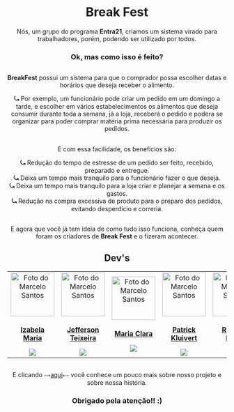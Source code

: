 <div align="center"><h1>Break Fest</h1>

Nós, um grupo do programa **Entra21**, criamos um sistema virado para trabalhadores, porém, podendo ser utilizado por todos.
  <h3>Ok, mas como isso é feito?</h3>

##

  <b>BreakFest</b> possui um sistema para que o comprador possa escolher datas e horários que deseja receber o alimento.<br>

<b>⤿</b> Por exemplo, um funcionário pode criar um pedido em um domingo a tarde, e escolher em vários estabelecimentos os alimentos que deseja consumir durante toda a semana, já a loja, receberá o pedido e podera se organizar para poder comprar matéria prima necessária para produzir os pedidos.

##

E com essa facilidade, os benefícios são:

  <b>⤿</b> Redução do tempo de estresse de um pedido ser feito, recebido, preparado e entregue.<br>
  <b>⤿</b> Deixa um tempo mais tranquilo para o funcionário fazer o que deseja.<br>
  <b>⤿</b> Deixa um tempo mais tranquilo para a loja criar e planejar a semana e os gastos.<br>
  <b>⤿</b> Redução na compra excessiva de produto para o preparo dos pedidos, evitando desperdício e correria.
  
  ##
  
  E agora que você já tem ideia de como tudo isso funciona, conheça quem foram os criadores de <b>Break Fest</b> e o fizeram acontecer.

<div align="center"><h2>Dev's</h2></div>
<table align="center">
  <tr>
    <td align="center">
      <a href="https://github.com/IzabelaSoares">
      <img src="https://avatars.githubusercontent.com/u/79815428?v=4" width="100px;" alt="Foto do Marcelo Santos"/>
        <sub>
          <h3>Izabela Maria</h3>
        </sub>
          <div align="center">
            <a href="https://www.linkedin.com/in/izabelasoares/" target="_blank"><img src="https://img.shields.io/badge/-LinkedIn-%230077B5?style=for-the-badge&logo=linkedin&logoColor=white" target="_blank"></a> 
          </div>
        </a>
      </td>
    <td align="center">
      <a href="https://github.com/JeffersonTeixeira21">
      <img src="https://media-exp1.licdn.com/dms/image/D4D35AQGe5DmGVVO92g/profile-framedphoto-shrink_800_800/0/1631822617535?e=1632697200&v=beta&t=djqVir02MEYKmnk2rCHQ8Ls8W7v14MUeuSrMUg0Qy-8" width="100px;" alt="Foto do Marcelo Santos"/>
        <sub>
          <h3>Jefferson Teixeira</h3>
        </sub>
          <div align="center">
            <a href="https://www.linkedin.com/in/jefferson-teixeira-2004/" target="_blank"><img src="https://img.shields.io/badge/-LinkedIn-%230077B5?style=for-the-badge&logo=linkedin&logoColor=white" target="_blank"></a> 
          </div>
        </a>
      </td>
    <td align="center">
      <a href="https://github.com/mariacperon">
      <img src="https://avatars.githubusercontent.com/u/85944665?v=4" width="100px;" alt="Foto do Marcelo Santos"/>
        <sub>
          <h3>Maria Clara</h3>
        </sub>
          <div align="center">
            <a href="https://www.linkedin.com/in/maria-clara-peron-851741201/" target="_blank"><img src="https://img.shields.io/badge/-LinkedIn-%230077B5?style=for-the-badge&logo=linkedin&logoColor=white" target="_blank"></a> 
          </div>
        </a>
      </td>
    <td align="center">
      <a href="https://github.com/Kluivertz">
      <img src="https://avatars.githubusercontent.com/u/88403050?v=4" width="100px;" alt="Foto do Marcelo Santos"/>
        <sub>
          <h3>Patrick Kluivert</h3>
        </sub>
          <div align="center">
            <a href="https://www.linkedin.com/in/patrick-kluivert-73b109213/" target="_blank"><img src="https://img.shields.io/badge/-LinkedIn-%230077B5?style=for-the-badge&logo=linkedin&logoColor=white" target="_blank"></a> 
          </div>
        </a>
      </td>
    <td align="center">
      <a href="https://github.com/RicardoNatal">
      <img src="https://avatars.githubusercontent.com/u/84487216?v=4" width="100px;" alt="Foto do Marcelo Santos"/>
        <sub>
          <h3>Ricardo Natal</h3>
        </sub>
          <div align="center">
            <a href="https://www.linkedin.com/in/ricardo-natal-schvambach-780986212/" target="_blank"><img src="https://img.shields.io/badge/-LinkedIn-%230077B5?style=for-the-badge&logo=linkedin&logoColor=white" target="_blank"></a> 
          </div>
        </a>
      </td>
    <td align="center">
      <a href="##">
      <img src="https://media-exp1.licdn.com/dms/image/D4E35AQF925K3wlkvQg/profile-framedphoto-shrink_800_800/0/1632253668269?e=1632697200&v=beta&t=9xZtZ2mTTRmI14dc3kMZmXkqGRFtgP9TrzSjOfhDuII" width="100px;" alt="Foto do Marcelo Santos"/>
        <sub>
          <h3>Yan Fructuoso</h3>
        </sub>
          <div align="center">
            <a href="https://www.linkedin.com/in/yan-claus-fructuoso-b78b01211/" target="_blank"><img src="https://img.shields.io/badge/-LinkedIn-%230077B5?style=for-the-badge&logo=linkedin&logoColor=white" target="_blank"></a> 
          </div>
        </a>
      </td>
  </tr>
</table>
  
  ##
  
  E clicando ⤍<a href="https://projetobreakfest.carrd.co">aqui</a>⤌ você conhece um pouco mais sobre nosso projeto e sobre nossa história.
<h3>Obrigado pela atenção!! :)</h3>
  
